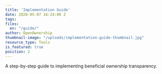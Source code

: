 ```yaml
---
title: 'Implementation Guide'
date: 2020-05-07 16:24:00 Z
tags:
files:
  en: "/guide/"
author: OpenOwnership
thumbnail-image: "/uploads/implementation-guide-thumbnail.jpg"
resource_type: Tools
is_featured: true
position: 2
---
```

A step-by-step guide to implementing beneficial ownership transparency.
